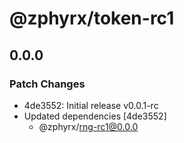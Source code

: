 # @zphyrx/token-rc1

## 0.0.0

### Patch Changes

- 4de3552: Initial release v0.0.1-rc
- Updated dependencies [4de3552]
  - @zphyrx/rng-rc1@0.0.0
